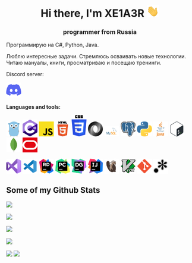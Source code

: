 <h1 align="center">Hi there, I'm XE1A3R
<img src="images/Hi.gif" height="32"/></h1>
<h3 align="center">programmer from Russia</h3>

Программирую на C#, Python, Java.

Люблю интересные задачи. Стремлюсь осваивать новые технологии. Читаю мануалы, книги, просматриваю и посещаю тренинги.


<div>
    <p>Discord server:</p>
    <a href="https://discord.gg/KWEwUtYQaX">
        <img src="images/discord.svg" width="40" alt="Discord">
    </a>
</div>



**Languages and tools:**

<div class="logo_container">
    <p>
        <img class="logo" style="width: 40px" src="images/golang.svg" alt="Go">
        <img class="logo" style="width: 40px" src="images/c--4.svg" alt="C#">
        <img class="logo" style="width: 40px" src="images/JavaScript.svg" alt="JavaScript">
        <img class="logo" style="width: 40px" src="images/HTML5.svg" alt="HTML5">
        <img class="logo" style="width: 40px" src="images/CSS3.svg" alt="CSS3">
        <img class="logo" style="width: 40px" src="images/JSON.svg" alt="JSON">
        <img class="logo" style="width: 40px" src="images/mysql.svg" alt="MySQL">
        <img class="logo" style="width: 40px" src="images/postgresql.svg" alt="PostgreSQL">
        <img class="logo" style="width: 40px" src="images/Python.svg" alt="Python">
        <img class="logo" style="width: 40px" src="images/Java.svg" alt="Java">
        <img class="logo" style="width: 40px" src="images/bash.svg" alt="bash">
        <img class="logo" style="width: 40px" src="images/mongodb.svg" alt="MongoDB">
        <img class="logo" style="width: 40px" src="images/oracle.svg" alt="oracle">
    </p>
    <p>
        <img class="logo" style="width: 40px" src="images/VS.svg" alt="Visual Studio">
        <img class="logo" style="width: 40px" src="images/VSC.svg" alt="Visual Studio Code">
        <img class="logo" style="width: 40px" src="images/Rider.svg" alt="Rider">
        <img class="logo" style="width: 40px" src="images/PyCharm.svg" alt="PyCharm">
        <img class="logo" style="width: 40px" src="images/DataGrip.svg" alt="DataGrip">
        <img class="logo" style="width: 40px" src="images/IntelliJ.svg" alt="IntelliJ">
        <img class="logo" style="width: 40px" src="images/DBeaver.svg" alt="DBeaver">
        <img class="logo" style="width: 40px" src="images/Vim.svg" alt="Vim">
        <img class="logo" style="width: 40px" src="images/Git.svg" alt="Git">
        <img class="logo" style="width: 40px" src="images/regex.svg" alt="Git">
    </p>
</div>


## Some of my Github Stats
![](https://github-readme-stats.vercel.app/api/top-langs/?username=XE1A3R&theme=great-gatsby&layout=compact)

![](https://github-readme-stats.vercel.app/api?username=XE1A3R&theme=great-gatsby&show_icons=true)

![](https://github-readme-streak-stats.herokuapp.com/?user=XE1A3R&show_icons=true&locale=en&layout=compact&theme=great-gatsby&line_height=0)

![](https://github-readme-stats.vercel.app/api/wakatime?username=XE1A3R&theme=great-gatsby)

<a href="https://github.com/XE1A3R" alt="https://github.com/XE1A3R"><img src="https://img.shields.io/static/v1?style=for-the-badge&label=CREATED%20BY&message=XE1A3R&color=000000"></a>
<a href="https://github.com/XE1A3R/XE1A3R/blob/main/LICENSE" alt="https://github.com/XE1A3R/XE1A3R/blob/main/LICENSE"><img src="https://img.shields.io/static/v1?style=for-the-badge&label=LICENSE&message=MIT&color=000000"></a>
